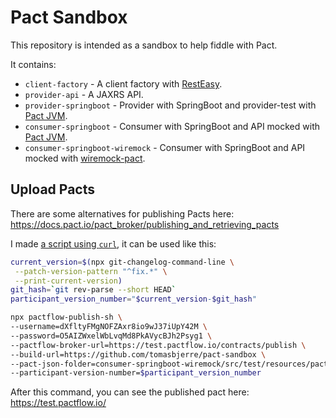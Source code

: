 # Pact Sandbox

This repository is intended as a sandbox to help fiddle with Pact.

It contains:
 
 - `client-factory` - A client factory with [RestEasy](https://resteasy.dev/).
 - `provider-api` - A JAXRS API. 
 - `provider-springboot` - Provider with SpringBoot and provider-test with [Pact JVM](https://docs.pact.io/implementation_guides/jvm).
 - `consumer-springboot` - Consumer with SpringBoot and API mocked with [Pact JVM](https://docs.pact.io/implementation_guides/jvm).
 - `consumer-springboot-wiremock` - Consumer with SpringBoot and API mocked with [wiremock-pact](https://github.com/wiremock/wiremock-pact).
 
 ## Upload Pacts
 
 There are some alternatives for publishing Pacts here: https://docs.pact.io/pact_broker/publishing_and_retrieving_pacts
 
 I made [a script using `curl`](https://github.com/tomasbjerre/pactflow-publish-sh), it can be used like this:
 
 ```sh
 current_version=$(npx git-changelog-command-line \
  --patch-version-pattern "^fix.*" \
  --print-current-version)
 git_hash=`git rev-parse --short HEAD`
 participant_version_number="$current_version-$git_hash"

 npx pactflow-publish-sh \
 --username=dXfltyFMgNOFZAxr8io9wJ37iUpY42M \
 --password=O5AIZWxelWbLvqMd8PkAVycBJh2Psyg1 \
 --pactflow-broker-url=https://test.pactflow.io/contracts/publish \
 --build-url=https://github.com/tomasbjerre/pact-sandbox \
 --pact-json-folder=consumer-springboot-wiremock/src/test/resources/pact-json \
 --participant-version-number=$participant_version_number
 ```
 
 After this command, you can see the published pact here: https://test.pactflow.io/